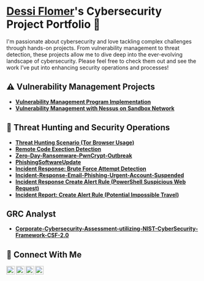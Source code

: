# <a href="https://www.linkedin.com/in/dessi-flomer-55bb7622b">Dessi Flomer</a>'s Cybersecurity Project Portfolio 🔐

I'm passionate about cybersecurity and love tackling complex challenges through hands-on projects. From vulnerability management to threat detection, these projects allow me to dive deep into the ever-evolving landscape of cybersecurity. Please feel free to check them out and see the work I’ve put into enhancing security operations and processes!


## ⚠️ Vulnerability Management Projects

- **[Vulnerability Management Program Implementation](https://github.com/dessiflomer33/vulnerability-management-program)**
- **[Vulnerability Management with Nessus on Sandbox Network](https://github.com/dessiflomer33/Vulnerability-Management-with-Nessus-on-Sandbox-Network)**
  

## 🚨 Threat Hunting and Security Operations

- **[Threat Hunting Scenario (Tor Browser Usage)](https://github.com/dessiflomer33/THREAT-HUNTING-SCENARIO-TOR)**
- **[Remote Code Exection Detection](https://github.com/dessiflomer33/Remote-Code-Execution-Detection/blob/main/README.md)**
- **[Zero-Day-Ransomware-PwnCrypt-Outbreak](https://github.com/dessiflomer33/Zero-Day-Ransomware-PwnCrypt-Outbreak)**
- **[PhishingSoftwareUpdate](https://github.com/dessiflomer33/PhishingSoftwareUpdate)**
- **[Incident Response: Brute Force Attempt Detection](https://github.com/dessiflomer33/Incident-Response-Brute-Force-Attempt-Detection)**
- **[Incident-Response-Email-Phishing-Urgent-Account-Suspended](https://github.com/dessiflomer33/-Incident-Response-Email-Phishing-Urgent-Account-Suspended)**
- **[Incident Response Create Alert Rule (PowerShell Suspicious Web Request)](https://github.com/dessiflomer33/Incident-Response-Create-Alert-Rule-PowerShell-Suspicious-Web-Request)**
- **[Incident Report: Create Alert Rule (Potential Impossible Travel)](https://github.com/dessiflomer33/Incident-Response-Create-Alert-Rule-PowerShell-Suspicious-Web-Request-)**

## GRC Analyst
- **[Corporate-Cybersecurity-Assessment-utilizing-NIST-CyberSecurity-Framework-CSF-2.0](https://github.com/dessiflomer33/Corporate-Cybersecurity-Assessment-utilizing-NIST-CyberSecurity-Framework-CSF-2.0)**






## 🤳 Connect With Me

[<img align="left" alt="___________ | YouTube" width="22px" src="https://cdn.jsdelivr.net/npm/simple-icons@v3/icons/youtube.svg" />][youtube]
[<img align="left" alt="___________ | Twitter" width="22px" src="https://cdn.jsdelivr.net/npm/simple-icons@v3/icons/twitter.svg" />][twitter]
[<img align="left" alt="___________ | LinkedIn" width="22px" src="https://cdn.jsdelivr.net/npm/simple-icons@v3/icons/linkedin.svg" />][linkedin]
[<img align="left" alt="___________ | Instagram" width="22px" src="https://cdn.jsdelivr.net/npm/simple-icons@v3/icons/instagram.svg" />][instagram]

[twitter]: https://twitter.com/___________
[youtube]: https://www.youtube.com/c/___________
[instagram]: https://www.instagram.com/___________
[linkedin]: https://linkedin.com/in/___________

<!--
<img width="35" alt="image" src="https://github.com/user-attachments/assets/2f41c7cd-5ea8-4475-b451-a37161b6c3fb"> 
<img width="35" alt="image" src="https://github.com/user-attachments/assets/77649969-9910-4994-8b96-74a116cfb2a8">
-->
